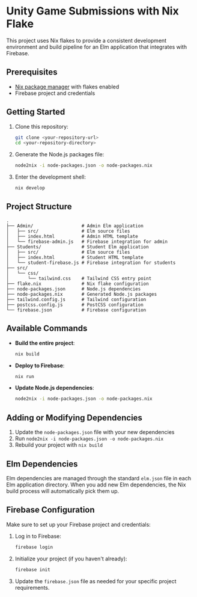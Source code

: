 # Unity Game Submissions with Nix Flake

This project uses Nix flakes to provide a consistent development environment and build pipeline for an Elm application that integrates with Firebase.

## Prerequisites

- [Nix package manager](https://nixos.org/download.html) with flakes enabled
- Firebase project and credentials

## Getting Started

1. Clone this repository:
   ```bash
   git clone <your-repository-url>
   cd <your-repository-directory>
   ```

2. Generate the Node.js packages file:
   ```bash
   node2nix -i node-packages.json -o node-packages.nix
   ```

3. Enter the development shell:
   ```bash
   nix develop
   ```

## Project Structure

```
.
├── Admin/                  # Admin Elm application
│   ├── src/                # Elm source files
│   ├── index.html          # Admin HTML template
│   └── firebase-admin.js   # Firebase integration for admin
├── Students/               # Student Elm application
│   ├── src/                # Elm source files
│   ├── index.html          # Student HTML template
│   └── student-firebase.js # Firebase integration for students
├── src/
│   └── css/
│       └── tailwind.css    # Tailwind CSS entry point
├── flake.nix               # Nix flake configuration
├── node-packages.json      # Node.js dependencies
├── node-packages.nix       # Generated Node.js packages
├── tailwind.config.js      # Tailwind configuration
├── postcss.config.js       # PostCSS configuration
└── firebase.json           # Firebase configuration
```

## Available Commands

- **Build the entire project**:
  ```bash
  nix build
  ```

- **Deploy to Firebase**:
  ```bash
  nix run
  ```

- **Update Node.js dependencies**:
  ```bash
  node2nix -i node-packages.json -o node-packages.nix
  ```

## Adding or Modifying Dependencies

1. Update the `node-packages.json` file with your new dependencies
2. Run `node2nix -i node-packages.json -o node-packages.nix`
3. Rebuild your project with `nix build`

## Elm Dependencies

Elm dependencies are managed through the standard `elm.json` file in each Elm application directory. When you add new Elm dependencies, the Nix build process will automatically pick them up.

## Firebase Configuration

Make sure to set up your Firebase project and credentials:

1. Log in to Firebase:
   ```bash
   firebase login
   ```

2. Initialize your project (if you haven't already):
   ```bash
   firebase init
   ```

3. Update the `firebase.json` file as needed for your specific project requirements.
